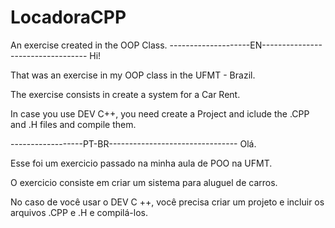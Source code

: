 # LocadoraCPP
An exercise created in the OOP Class.
--------------------EN----------------------------------
Hi!

That was an exercise in my OOP class in the UFMT - Brazil.

The exercise consists in create a system for a Car Rent.

In case you use DEV C++, you need create a Project and iclude the .CPP and .H files and compile them.

------------------PT-BR--------------------------------
Olá.

Esse foi um exercicio passado na minha aula de POO na UFMT.

O exercicio consiste em criar um sistema para aluguel de carros.

No caso de você usar o DEV C ++, você precisa criar um projeto e incluir os arquivos .CPP e .H e compilá-los.
